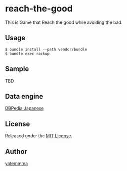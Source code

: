 reach-the-good
====

This is Game that Reach the good while avoiding the bad.

## Usage

```
$ bundle install --path vendor/bundle
$ bundle exec rackup
```

## Sample

TBD

## Data engine

[DBPedia Japanese](http://ja.dbpedia.org/)
 
## License

Released under the [MIT License](http://www.opensource.org/licenses/MIT).

## Author

[yatemmma](https://github.com/yatemmma)

